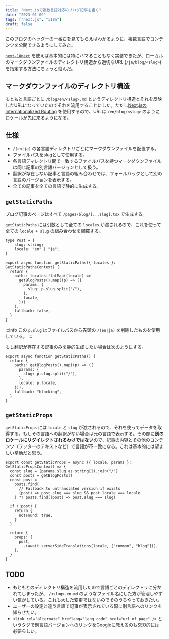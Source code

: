 ```yaml
---
title: "Next.jsで複数言語対応のブログ記事を書く"
date: "2023-01-09"
tags: ["next.js", "i18n"]
draft: false
---
```


このブログのヘッダーの一番右を見てもらえばわかるように、複数言語でコンテンツを公開できるようにしてみた。

[`next-18next`](https://github.com/i18next/next-i18next) を使えば基本的には特にハマることもなく実装できたが、ローカルのマークダウンファイルのディレクトリ構造から適切なURL (`/ja/blog/<slug>`)を指定する方法にちょっと悩んだ。

## マークダウンファイルのディレクトリ構造

もともと言語ごとに `/blog/en/<slug>.md` というディレクトリ構造とそれを反映したURLになっていたのでそれを流用することにした。ただし[Next.jsのInternationalized Routing](https://nextjs.org/docs/advanced-features/i18n-routing) を使用するので、URLは `/en/blog/<slug>` のようにロケールが先に来るようになる。

## 仕様

- `/(en|ja)` の各言語ディレクトリごとにマークダウンファイルを配置する。
- ファイルパスをslugとして使用する。
- 各言語ディレクトリ間で一致するファイルパスを持つマークダウンファイルは同じ記事の別言語バージョンとして扱う。
- 翻訳が存在しない記事と言語の組み合わせでは、フォールバックとして別の言語のバージョンを表示する。
- 全ての記事を全ての言語で静的に生成する。

## `getStaticPaths`

ブログ記事のページはすべて `/pages/blog/[...slug].tsx` で生成する。

`getStaticPaths` には引数として全ての `locales` が渡されるので、これを使って全ての `locale + slug` の組み合わせを網羅する。

```tsx:/pages/blog/[...slug].tsx
type Post = {
	slug: string;
	locale: "en" | "ja";
}

export async function getStaticPaths({ locales }: GetStaticPathsContext) {
  return {
    paths: locales.flatMap((locale) =>
      getBlogPosts().map((p) => ({
        params: {
          slug: p.slug.split("/"),
        },
        locale,
      }))
    ),
    fallback: false,
  }
}
```

:::info
この `p.slug` はファイルパスから先頭の `/(en|ja)` を削除したものを使用している。
:::

もし翻訳が存在する記事のみを静的生成したい場合は次のようにする。

```tsx
export async function getStaticPaths() {
  return {
    paths: getBlogPosts().map((p) => ({
      params: {
        slug: p.slug.split("/"),
      },
      locale: p.locale,
    })),
    fallback: "blocking",
  }
}
```

## `getStaticProps`

`getStaticProps` には `locale` と `slug` が渡されるので、それを使ってデータを取得する。もしその言語への翻訳がない場合は元の言語で表示する。その際に**別のロケールにリダイレクトされるわけではない**ので、記事の内容とその他のコンテンツ（フッターのテキストなど）で言語が不一致になる。これは基本的には望ましい挙動だと思う。

```tsx:/pages/blog/[...slug].tsx
export const getStaticProps = async ({ locale, params }: GetStaticPropsContext) => {
  const slug = (params.slug as string[]).join("/")
  const posts = getBlogPosts()
  const post =
    posts.find(
      // Fallback to untranslated version if exists
      (post) => post.slug === slug && post.locale === locale
    ) ?? posts.find((post) => post.slug === slug)

  if (!post) {
    return {
      notFound: true,
    }
  }

  return {
    props: {
      post,
      ...(await serverSideTranslations(locale, ["common", "blog"])),
    },
  }
}
```

## TODO

- もともとのディレクトリ構造を流用したので言語ごとのディレクトリに分かれてしまったが、 `/<slug>.en.md` のようなファイル名にした方が管理しやすい気がしている。これも大した変更ではないのでそのうちやっておきたい。
- ユーザーの設定と違う言語で記事が表示されている際に別言語へのリンクを知らせたい。
- `<link rel="alternate" hreflang="lang_code" href="url_of_page" />` というタグで別言語バージョンへのリンクをGoogleに教えるのもSEO的には必要らしい。
